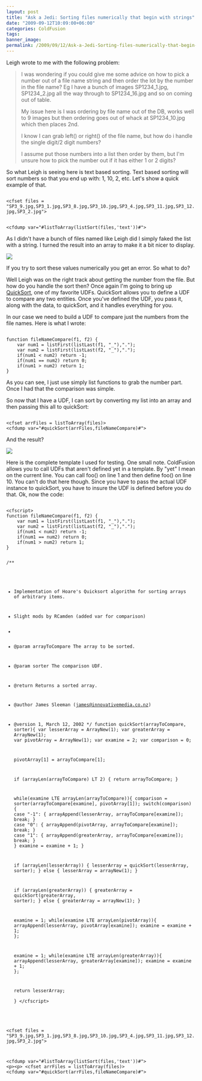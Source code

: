 ```yaml
---
layout: post
title: "Ask a Jedi: Sorting files numerically that begin with strings"
date: "2009-09-12T10:09:00+06:00"
categories: ColdFusion 
tags: 
banner_image: 
permalink: /2009/09/12/Ask-a-Jedi-Sorting-files-numerically-that-begin-with-strings
---
```


Leigh wrote to me with the following problem:

<blockquote>
I was wondering if you could give me some advice on how to pick a number out of a file name string and then order the lot by the number in the file name? Eg I have a bunch of images SP1234_1.jpg, SP1234_2.jpg all the way through to SP1234_16.jpg and so on coming out of table.

My issue here is I was ordering by file name out of the DB, works well to 9 images but then ordering goes out of whack at SP1234_10.jpg which then places 2nd.

I know I can grab left() or right() of the file name, but how do i handle the single digit/2 digit numbers?

I assume put those numbers into a list then order by them, but I'm unsure how to pick the number out if it has either 1 or 2 digits?
</blockquote>

So what Leigh is seeing here is text based sorting. Text based sorting will sort numbers so that you end up with: 1, 10, 2, etc. Let's show a quick example of that.

<code>
&lt;cfset files = "SP3_9.jpg,SP3_1.jpg,SP3_8.jpg,SP3_10.jpg,SP3_4.jpg,SP3_11.jpg,SP3_12.jpg,SP3_2.jpg"&gt;

&lt;cfdump var="#listToArray(listSort(files,'text'))#"&gt;
</code>

As I didn't have a bunch of files named like Leigh did I simply faked the list with a string. I turned the result into an array to make it a bit nicer to display.

<img src="https://static.raymondcamden.com/images/Picture 185.png" />

If you try to sort these values numerically you get an error. So what to do?

Well Leigh was on the right track about getting the number from the file. But how do you handle the sort then? Once again I'm going to bring up <a href="http://www.cflib.org/udf/quicksort">QuickSort</a>, one of my favorite UDFs. QuickSort allows you to define a UDF to compare any two entities. Once you've defined the UDF, you pass it, along with the data, to quickSort, and it handles everything for you. 

In our case we need to build a UDF to compare just the numbers from the file names. Here is what I wrote:

<code>
function fileNameCompare(f1, f2) {
	var num1 = listFirst(listLast(f1, "_"),".");
	var num2 = listFirst(listLast(f2, "_"),".");
	if(num1 &lt; num2) return -1;
	if(num1 == num2) return 0;
	if(num1 &gt; num2) return 1;	
}
</code>

As you can see, I just use simply list functions to grab the number part. Once I had that the comparison was simple. 

So now that I have a UDF, I can sort by converting my list into an array and then passing this all to quickSort:

<code>
&lt;cfset arrFiles = listToArray(files)&gt;
&lt;cfdump var="#quickSort(arrFiles,fileNameCompare)#"&gt;
</code>

And the result?

<img src="https://static.raymondcamden.com/images/cfjedi/Picture 257.png" />

Here is the complete template I used for testing. One small note. ColdFusion allows you to call UDFs that aren't defined yet in a template. By "yet" I mean on the current line. You can call foo() on line 1 and then define foo() on line 10. You can't do that here though. Since you have to pass the actual UDF instance to quickSort, you have to insure the UDF is defined before you do that. Ok, now the code:

<code>
&lt;cfscript&gt;
function fileNameCompare(f1, f2) {
	var num1 = listFirst(listLast(f1, "_"),".");
	var num2 = listFirst(listLast(f2, "_"),".");
	if(num1 &lt; num2) return -1;
	if(num1 == num2) return 0;
	if(num1 &gt; num2) return 1;	
}

/**
* Implementation of Hoare's Quicksort algorithm for sorting arrays of arbitrary items.
* Slight mods by RCamden (added var for comparison)
*
* @param arrayToCompare      The array to be sorted.
* @param sorter      The comparison UDF.
* @return Returns a sorted array.
* @author James Sleeman (james@innovativemedia.co.nz)
* @version 1, March 12, 2002
*/
function quickSort(arrayToCompare, sorter){
    var lesserArray = ArrayNew(1);
    var greaterArray = ArrayNew(1);
    var pivotArray = ArrayNew(1);
    var examine = 2;
    var comparison = 0;

    pivotArray[1] = arrayToCompare[1];

    if (arrayLen(arrayToCompare) LT 2) {
        return arrayToCompare;
    }
                
    while(examine LTE arrayLen(arrayToCompare)){
        comparison = sorter(arrayToCompare[examine], pivotArray[1]);
        switch(comparison) {
            case "-1": {
                arrayAppend(lesserArray, arrayToCompare[examine]);
                break;
            }
            case "0": {
                arrayAppend(pivotArray, arrayToCompare[examine]);
                break;
            }
            case "1": {
                arrayAppend(greaterArray, arrayToCompare[examine]);
                break;
            }
        }
        examine = examine + 1;
    }                
                
    if (arrayLen(lesserArray)) {
        lesserArray = quickSort(lesserArray, sorter);
    } else {
        lesserArray = arrayNew(1);
    }    
        
    if (arrayLen(greaterArray)) {
        greaterArray = quickSort(greaterArray, sorter);
    } else {
        greaterArray = arrayNew(1);
    }
                
    examine = 1;
    while(examine LTE arrayLen(pivotArray)){
        arrayAppend(lesserArray, pivotArray[examine]);
        examine = examine + 1;
    };
                
    examine = 1;
    while(examine LTE arrayLen(greaterArray)){
        arrayAppend(lesserArray, greaterArray[examine]);
        examine = examine + 1;
    };
                
    return lesserArray;                
}
&lt;/cfscript&gt;

&lt;cfset files = "SP3_9.jpg,SP3_1.jpg,SP3_8.jpg,SP3_10.jpg,SP3_4.jpg,SP3_11.jpg,SP3_12.jpg,SP3_2.jpg"&gt;

&lt;cfdump var="#listToArray(listSort(files,'text'))#"&gt;
&lt;p&gt;&lt;p&gt;
&lt;cfset arrFiles = listToArray(files)&gt;
&lt;cfdump var="#quickSort(arrFiles,fileNameCompare)#"&gt;
</code>